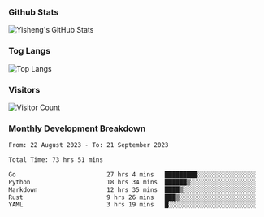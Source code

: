 ### Github Stats
![Yisheng's GitHub Stats](https://github-readme-stats-9qabuvhk1-gongyisheng.vercel.app/api?username=gongyisheng&count_private=true&show_icons=true)
### Tog Langs
![Top Langs](https://github-readme-stats-9qabuvhk1-gongyisheng.vercel.app/api/top-langs/?username=gongyisheng&layout=compact)
### Visitors
![Visitor Count](https://profile-counter.glitch.me/gongyisheng/count.svg)
### Monthly Development Breakdown
<!--START_SECTION:waka-->

```txt
From: 22 August 2023 - To: 21 September 2023

Total Time: 73 hrs 51 mins

Go                         27 hrs 4 mins   █████████░░░░░░░░░░░░░░░░   36.65 %
Python                     18 hrs 34 mins  ██████▒░░░░░░░░░░░░░░░░░░   25.15 %
Markdown                   12 hrs 35 mins  ████▒░░░░░░░░░░░░░░░░░░░░   17.05 %
Rust                       9 hrs 26 mins   ███▒░░░░░░░░░░░░░░░░░░░░░   12.78 %
YAML                       3 hrs 19 mins   █░░░░░░░░░░░░░░░░░░░░░░░░   04.49 %
```

<!--END_SECTION:waka-->
